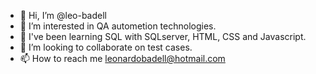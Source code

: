 - 👋 Hi, I’m @leo-badell
- 👀 I’m interested in QA autometion technologies. 
- 🌱 I've been learning SQL with SQLserver, HTML, CSS and Javascript. 
- 💞️ I’m looking to collaborate on test cases. 
- 📫 How to reach me leonardobadell@hotmail.com

<!---
leo-badell/leo-badell is a ✨ special ✨ repository because its `README.md` (this file) appears on your GitHub profile.
You can click the Preview link to take a look at your changes.
--->
